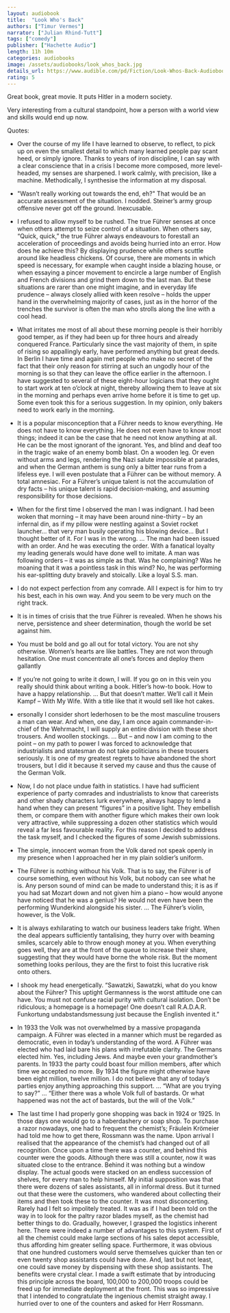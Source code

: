 ```yaml
---
layout: audiobook
title:  "Look Who's Back"
authors: ["Timur Vermes"]
narrator: ["Julian Rhind-Tutt"]
tags: ["comedy"]
publisher: ["Hachette Audio"]
length: 11h 10m
categories: audiobooks
image: /assets/audiobooks/look_whos_back.jpg
details_url: https://www.audible.com/pd/Fiction/Look-Whos-Back-Audiobook/B07C82X76Q
rating: 5
---
```


Great book, great movie. It puts Hitler in a modern society. 

Very interesting from a cultural standpoint, how a person with a world view and skills would end up now.

Quotes: 
* Over the course of my life I have learned to observe, to reflect, to pick up on even the smallest detail to which many learned people pay scant heed, or simply ignore. Thanks to years of iron discipline, I can say with a clear conscience that in a crisis I become more composed, more level-headed, my senses are sharpened. I work calmly, with precision, like a machine. Methodically, I synthesise the information at my disposal.

* "Wasn’t really working out towards the end, eh?"  That would be an accurate assessment of the situation. I nodded. Steiner’s army group offensive never got off the ground. Inexcusable.

* I refused to allow myself to be rushed. The true Führer senses at once when others attempt to seize control of a situation. When others say, “Quick, quick,” the true Führer always endeavours to forestall an acceleration of proceedings and avoids being hurried into an error. How does he achieve this? By displaying prudence while others scuttle around like headless chickens. Of course, there are moments in which speed is necessary, for example when caught inside a blazing house, or when essaying a pincer movement to encircle a large number of English and French divisions and grind them down to the last man. But these situations are rarer than one might imagine, and in everyday life prudence – always closely allied with keen resolve – holds the upper hand in the overwhelming majority of cases, just as in the horror of the trenches the survivor is often the man who strolls along the line with a cool head.

* What irritates me most of all about these morning people is their horribly good temper, as if they had been up for three hours and already conquered France. Particularly since the vast majority of them, in spite of rising so appallingly early, have performed anything but great deeds. In Berlin I have time and again met people who make no secret of the fact that their only reason for stirring at such an ungodly hour of the morning is so that they can leave the office earlier in the afternoon. I have suggested to several of these eight-hour logicians that they ought to start work at ten o’clock at night, thereby allowing them to leave at six in the morning and perhaps even arrive home before it is time to get up. Some even took this for a serious suggestion. In my opinion, only bakers need to work early in the morning.

* It is a popular misconception that a Führer needs to know everything. He does not have to know everything. He does not even have to know most things; indeed it can be the case that he need not know anything at all. He can be the most ignorant of the ignorant. Yes, and blind and deaf too in the tragic wake of an enemy bomb blast. On a wooden leg. Or even without arms and legs, rendering the Nazi salute impossible at parades, and when the German anthem is sung only a bitter tear runs from a lifeless eye. I will even postulate that a Führer can be without memory. A total amnesiac. For a Führer’s unique talent is not the accumulation of dry facts – his unique talent is rapid decision-making, and assuming responsibility for those decisions. 

* When for the first time I observed the man I was indignant. I had been woken that morning – it may have been around nine-thirty – by an infernal din, as if my pillow were nestling against a Soviet rocket launcher... that very man busily operating his blowing device... But I thought better of it. For I was in the wrong. ... The man had been issued with an order. And he was executing the order. With a fanatical loyalty my leading generals would have done well to imitate. A man was following orders – it was as simple as that. Was he complaining? Was he moaning that it was a pointless task in this wind? No, he was performing his ear-splitting duty bravely and stoically. Like a loyal S.S. man.

* I do not expect perfection from any comrade. All I expect is for him to try his best, each in his own way. And you seem to be very much on the right track.

* It is in times of crisis that the true Führer is revealed. When he shows his nerve, persistence and sheer determination, though the world be set against him.

* You must be bold and go all out for total victory. You are not shy otherwise. Women’s hearts are like battles. They are not won through hesitation. One must concentrate all one’s forces and deploy them gallantly

* If you’re not going to write it down, I will. If you go on in this vein you really should think about writing a book. Hitler’s how-to book. How to have a happy relationship. ... But that doesn’t matter. We’ll call it Mein Kampf – With My Wife. With a title like that it would sell like hot cakes.

* ersonally I consider short lederhosen to be the most masculine trousers a man can wear. And when, one day, I am once again commander-in-chief of the Wehrmacht, I will supply an entire division with these short trousers. And woollen stockings. ... But – and now I am coming to the point – on my path to power I was forced to acknowledge that industrialists and statesman do not take politicians in these trousers seriously. It is one of my greatest regrets to have abandoned the short trousers, but I did it because it served my cause and thus the cause of the German Volk.

* Now, I do not place undue faith in statistics. I have had sufficient experience of party comrades and industrialists to know that careerists and other shady characters lurk everywhere, always happy to lend a hand when they can present “figures” in a positive light. They embellish them, or compare them with another figure which makes their own look very attractive, while suppressing a dozen other statistics which would reveal a far less favourable reality. For this reason I decided to address the task myself, and I checked the figures of some Jewish submissions. 

* The simple, innocent woman from the Volk dared not speak openly in my presence when I approached her in my plain soldier’s uniform.

* The Führer is nothing without his Volk. That is to say, the Führer is of course something, even without his Volk, but nobody can see what he is. Any person sound of mind can be made to understand this; it is as if you had sat Mozart down and not given him a piano – how would anyone have noticed that he was a genius? He would not even have been the performing Wunderkind alongside his sister. ... The Führer’s violin, however, is the Volk.

* It is always exhilarating to watch our business leaders take fright. When the deal appears sufficiently tantalising, they hurry over with beaming smiles, scarcely able to throw enough money at you. When everything goes well, they are at the front of the queue to increase their share, suggesting that they would have borne the whole risk. But the moment something looks perilous, they are the first to foist this lucrative risk onto others.

* I shook my head energetically. “Sawatzki, Sawatzki, what do you know about the Führer? This uptight Germanness is the worst attitude one can have. You must not confuse racial purity with cultural isolation. Don’t be ridiculous; a homepage is a homepage! One doesn’t call R.A.D.A.R. Funkortung undabstandsmessung just because the English invented it.”

* In 1933 the Volk was not overwhelmed by a massive propaganda campaign. A Führer was elected in a manner which must be regarded as democratic, even in today’s understanding of the word. A Führer was elected who had laid bare his plans with irrefutable clarity. The Germans elected him. Yes, including Jews. And maybe even your grandmother’s parents. In 1933 the party could boast four million members, after which time we accepted no more. By 1934 the figure might otherwise have been eight million, twelve million. I do not believe that any of today’s parties enjoy anything approaching this support. ... “What are you trying to say?” ... “Either there was a whole Volk full of bastards. Or what happened was not the act of bastards, but the will of the Volk.”

* The last time I had properly gone shopping was back in 1924 or 1925. In those days one would go to a haberdashery or soap shop. To purchase a razor nowadays, one had to frequent the chemist’s; Fräulein Krömeier had told me how to get there, Rossmann was the name. Upon arrival I realised that the appearance of the chemist’s had changed out of all recognition. Once upon a time there was a counter, and behind this counter were the goods. Although there was still a counter, now it was situated close to the entrance. Behind it was nothing but a window display. The actual goods were stacked on an endless succession of shelves, for every man to help himself. My initial supposition was that there were dozens of sales assistants, all in informal dress. But it turned out that these were the customers, who wandered about collecting their items and then took these to the counter. It was most disconcerting. Rarely had I felt so impolitely treated. It was as if I had been told on the way in to look for the paltry razor blades myself, as the chemist had better things to do. Gradually, however, I grasped the logistics inherent here. There were indeed a number of advantages to this system. First of all the chemist could make large sections of his sales depot accessible, thus affording him greater selling space. Furthermore, it was obvious that one hundred customers would serve themselves quicker than ten or even twenty shop assistants could have done. And, last but not least, one could save money by dispensing with these shop assistants. The benefits were crystal clear. I made a swift estimate that by introducing this principle across the board, 100,000 to 200,000 troops could be freed up for immediate deployment at the front. This was so impressive that I intended to congratulate the ingenious chemist straight away. I hurried over to one of the counters and asked for Herr Rossmann.